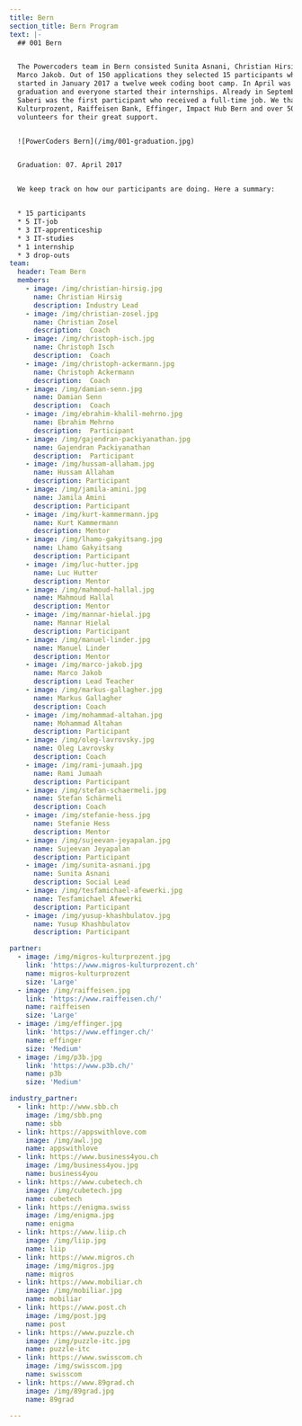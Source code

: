 ```yaml
---
title: Bern
section_title: Bern Program
text: |-
  ## 001 Bern


  The Powercoders team in Bern consisted Sunita Asnani, Christian Hirsig and
  Marco Jakob. Out of 150 applications they selected 15 participants who have
  started in January 2017 a twelve week coding boot camp. In April was
  graduation and everyone started their internships. Already in September Farid
  Saberi was the first participant who received a full-time job. We thank Migros
  Kulturprozent, Raiffeisen Bank, Effinger, Impact Hub Bern and over 50
  volunteers for their great support.


  ![PowerCoders Bern](/img/001-graduation.jpg)


  Graduation: 07. April 2017


  We keep track on how our participants are doing. Here a summary:


  * 15 participants
  * 5 IT-job
  * 3 IT-apprenticeship
  * 3 IT-studies
  * 1 internship
  * 3 drop-outs
team:
  header: Team Bern
  members:
    - image: /img/christian-hirsig.jpg
      name: Christian Hirsig
      description: Industry Lead
    - image: /img/christian-zosel.jpg
      name: Christian Zosel
      description:  Coach
    - image: /img/christoph-isch.jpg
      name: Christoph Isch
      description:  Coach
    - image: /img/christoph-ackermann.jpg
      name: Christoph Ackermann
      description:  Coach
    - image: /img/damian-senn.jpg
      name: Damian Senn
      description:  Coach
    - image: /img/ebrahim-khalil-mehrno.jpg
      name: Ebrahim Mehrno
      description:  Participant
    - image: /img/gajendran-packiyanathan.jpg
      name: Gajendran Packiyanathan
      description:  Participant
    - image: /img/hussam-allaham.jpg
      name: Hussam Allaham
      description: Participant
    - image: /img/jamila-amini.jpg
      name: Jamila Amini
      description: Participant
    - image: /img/kurt-kammermann.jpg
      name: Kurt Kammermann
      description: Mentor
    - image: /img/lhamo-gakyitsang.jpg
      name: Lhamo Gakyitsang
      description: Participant
    - image: /img/luc-hutter.jpg
      name: Luc Hutter
      description: Mentor
    - image: /img/mahmoud-hallal.jpg
      name: Mahmoud Hallal
      description: Mentor
    - image: /img/mannar-hielal.jpg
      name: Mannar Hielal
      description: Participant
    - image: /img/manuel-linder.jpg
      name: Manuel Linder
      description: Mentor
    - image: /img/marco-jakob.jpg
      name: Marco Jakob
      description: Lead Teacher
    - image: /img/markus-gallagher.jpg
      name: Markus Gallagher
      description: Coach
    - image: /img/mohammad-altahan.jpg
      name: Mohammad Altahan
      description: Participant
    - image: /img/oleg-lavrovsky.jpg
      name: Oleg Lavrovsky
      description: Coach
    - image: /img/rami-jumaah.jpg
      name: Rami Jumaah
      description: Participant
    - image: /img/stefan-schaermeli.jpg
      name: Stefan Schärmeli
      description: Coach
    - image: /img/stefanie-hess.jpg
      name: Stefanie Hess
      description: Mentor
    - image: /img/sujeevan-jeyapalan.jpg
      name: Sujeevan Jeyapalan
      description: Participant
    - image: /img/sunita-asnani.jpg
      name: Sunita Asnani
      description: Social Lead
    - image: /img/tesfamichael-afewerki.jpg
      name: Tesfamichael Afewerki
      description: Participant
    - image: /img/yusup-khashbulatov.jpg
      name: Yusup Khashbulatov
      description: Participant

partner:
  - image: /img/migros-kulturprozent.jpg
    link: 'https://www.migros-kulturprozent.ch'
    name: migros-kulturprozent
    size: 'Large'
  - image: /img/raiffeisen.jpg
    link: 'https://www.raiffeisen.ch/'
    name: raiffeisen
    size: 'Large'
  - image: /img/effinger.jpg
    link: 'https://www.effinger.ch/'
    name: effinger
    size: 'Medium'
  - image: /img/p3b.jpg
    link: 'https://www.p3b.ch/'
    name: p3b
    size: 'Medium'

industry_partner:
  - link: http://www.sbb.ch
    image: /img/sbb.png
    name: sbb
  - link: https://appswithlove.com
    image: /img/awl.jpg
    name: appswithlove
  - link: https://www.business4you.ch
    image: /img/business4you.jpg
    name: business4you
  - link: https://www.cubetech.ch
    image: /img/cubetech.jpg
    name: cubetech
  - link: https://enigma.swiss
    image: /img/enigma.jpg
    name: enigma
  - link: https://www.liip.ch
    image: /img/liip.jpg
    name: liip
  - link: https://www.migros.ch
    image: /img/migros.jpg
    name: migros
  - link: https://www.mobiliar.ch
    image: /img/mobiliar.jpg
    name: mobiliar
  - link: https://www.post.ch
    image: /img/post.jpg
    name: post
  - link: https://www.puzzle.ch
    image: /img/puzzle-itc.jpg
    name: puzzle-itc
  - link: https://www.swisscom.ch
    image: /img/swisscom.jpg
    name: swisscom
  - link: https://www.89grad.ch
    image: /img/89grad.jpg
    name: 89grad

---
```


